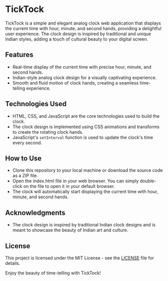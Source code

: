 # TickTock

TickTock is a simple and elegant analog clock web application that displays the current time with hour, minute, and second hands, providing a delightful user experience. The clock design is inspired by traditional and unique Indian styles, adding a touch of cultural beauty to your digital screen.

## Features

- Real-time display of the current time with precise hour, minute, and second hands.
- Indian-style analog clock design for a visually captivating experience.
- Smooth and fluid motion of clock hands, creating a seamless time-telling experience.

## Technologies Used

- HTML, CSS, and JavaScript are the core technologies used to build the clock.
- The clock design is implemented using CSS animations and transforms to create the rotating clock hands.
- JavaScript's `setInterval` function is used to update the clock's time every second.

## How to Use

- Clone this repository to your local machine or download the source code as a ZIP file.
- Open the index.html file in your web browser. You can simply double-click on the file to open it in your default browser.
- The clock will automatically start displaying the current time with hour, minute, and second hands.

## Acknowledgments

- The clock design is inspired by traditional Indian clock designs and is meant to showcase the beauty of Indian art and culture.

## License

This project is licensed under the MIT License - see the [LICENSE](LICENSE) file for details.

Enjoy the beauty of time-telling with TickTock!
